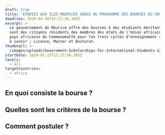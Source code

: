 ```yaml
---
draft: true
title: 'ÉTUDIEZ AUX ÎLES MAURICES GRÂCE AU PROGRAMME DES BOURSES DU GOUVERNEMENT '
deadline: 2020-04-30T12:17:56.368Z
excerpt: >-
  Le gouvernement de Maurice offre des bourses à des étudiants méritants qui
  sont des citoyens résidents des membres des états de l’Union africaine ou des
  pays africains du Commonwealth pour les trois cycles d’enseignement supérieur
  à savoir ; Licence, Master et Doctorat.
thumbnail: >-
  /images/uploads/Government-Scholarships-for-International-Students-1280x720.png
startDate: 2020-01-13T12:17:56.385Z
levels:
  - all
targetCountries:
  - africa
---
```


## En quoi consiste la bourse ?

## Quelles sont les critères de la bourse ?

## Comment postuler ?
